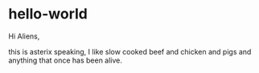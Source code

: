 # hello-world
Hi Aliens,

this is asterix speaking, I like slow cooked beef and chicken and pigs and anything that once has been alive.
